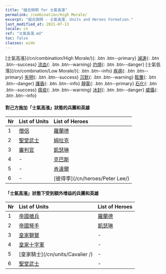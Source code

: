 ```yaml
---
title: "組合說明 for 士氣高漲"
permalink: /combination/High Morale/
excerpt: "組合說明 - 士氣高漲. Units and Heroes Formation."
last_modified_at: 2021-07-13
locale: cn
ref: "士氣高漲.md"
toc: false
classes: wide
---
```


  [士氣高漲](/cn/combination/High Morale/){: .btn .btn--primary} [減速](/cn/combination/Slow/){: .btn .btn--success} [流血](/cn/combination/Bleeding/){: .btn .btn--warning} [灼燒](/cn/combination/Burning/){: .btn .btn--danger} [士氣低落](/cn/combination/Low Morale/){: .btn .btn--info} [疾病](/cn/combination/Disease/){: .btn .btn--primary} [失明](/cn/combination/Blind/){: .btn .btn--success} [沉默](/cn/combination/Silence/){: .btn .btn--warning} [眩暈](/cn/combination/Stun/){: .btn .btn--danger} [護盾](/cn/combination/Shield/){: .btn .btn--info} [靜電](/cn/combination/Static/){: .btn .btn--primary} [石化](/cn/combination/Petrify/){: .btn .btn--success} [瘟疫](/cn/combination/Plague/){: .btn .btn--warning} [冰封](/cn/combination/Freeze/){: .btn .btn--danger} [威懾](/cn/combination/Deterrence/){: .btn .btn--info} 


#### 對己方施加「士氣高漲」狀態的兵團和英雄

  | Nr |  List of Units  | List of Heroes | 
  |:---|:----------------|:---------------| 
  | 1 | [僧侶](/cn/units/Monk/) | [羅蘭德](/cn/heroes/Roland/) |
  | 2 | [聖堂武士](/cn/units/Paladin/) | [姆拉克](/cn/heroes/Mullich/) |
  | 3 | [審判官](/cn/units/Judicator/) | [凱瑟琳](/cn/heroes/Catherine/) |
  | 4 | - | [克巴斯](/cn/heroes/Korbac/) |
  | 5 | - | [肯達爾](/cn/heroes/Kendal/) |
  | 6 | - | [彼得李](/cn/heroes/Peter Lee/) |


#### 「士氣高漲」狀態下受到額外增益的兵團和英雄

  | Nr |  List of Units  | List of Heroes | 
  |:---|:----------------|:---------------| 
  | 1 | [帝國槍兵](/cn/units/Pikeman/) | [羅蘭德](/cn/heroes/Roland/) |
  | 2 | [帝國弩手](/cn/units/Marksman/) | [凱瑟琳](/cn/heroes/Catherine/) |
  | 3 | [皇家獅鷲](/cn/units/Griffin/) | - |
  | 4 | [皇家十字軍](/cn/units/Swordsman/) | - |
  | 5 | [皇家騎士](/cn/units/Cavalier /) | - |
  | 6 | [聖堂武士](/cn/units/Paladin/) | - |
